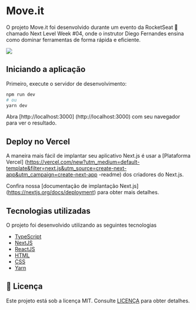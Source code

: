 
# Move.it


<p>O projeto Move.it foi desenvolvido durante um evento da RocketSeat 🚀 chamado Next Level Week #04, onde o instrutor Diego Fernandes ensina como dominar ferramentas de forma rápida e eficiente.</p>

<img src="https://raw.github.com/claytonc/moveit-nlw-04/blob/main/docs/moveit-1.png">

## Iniciando a aplicação

<p>Primeiro, execute o servidor de desenvolvimento:</p>

```bash
npm run dev
# ou
yarn dev
```

<p>Abra [http://localhost:3000] (http://localhost:3000) com seu navegador para ver o resultado.</p>

## Deploy no Vercel

A maneira mais fácil de implantar seu aplicativo Next.js é usar a [Plataforma Vercel] (https://vercel.com/new?utm_medium=default-template&filter=next.js&utm_source=create-next-app&utm_campaign=create-next-app -readme) dos criadores do Next.js.

Confira nossa [documentação de implantação Next.js] (https://nextjs.org/docs/deployment) para obter mais detalhes.

## Tecnologias utilizadas

O projeto foi desenvolvido utilizando as seguintes tecnologias

- [TypeScript](https://www.typescriptlang.org/)
- [NextJS](https://nextjs.org/)
- [ReactJS](https://reactjs.org/)
- [HTML](https://developer.mozilla.org/pt-BR/docs/Web/HTML)
- [CSS](https://developer.mozilla.org/pt-BR/docs/Web/CSS)
- [Yarn](https://yarnpkg.com/)

## 📝 Licença

Este projeto está sob a licença MIT. Consulte [LICENÇA](https://github.com/claytonc/moveit-nlw-04/blob/main/LICENSE) para obter detalhes.
